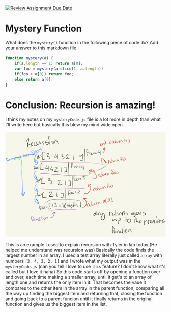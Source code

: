 [![Review Assignment Due Date](https://classroom.github.com/assets/deadline-readme-button-24ddc0f5d75046c5622901739e7c5dd533143b0c8e959d652212380cedb1ea36.svg)](https://classroom.github.com/a/GDPVb20V)
# Mystery Function

What does the `mystery()` function in the following piece of code do? Add your
answer to this markdown file.

```javascript
function mystery(a) {
    if(a.length == 1) return a[0];
    var foo = mystery(a.slice(1, a.length))
    if(foo > a[0]) return foo;
    else return a[0];
}
```
# Conclusion: Recursion is amazing! 

I think my notes on my `mysteryCode.js` file is a lot more in depth than what I'll write here but basically this blew my mind wide open. 

![Recursion](recursion.jpg)

This is an example I used to explain recursion with Tyler in lab today (He helped me understand was recursion was) Basically the code finds the largest number 
in an array. I used a test array literally just called `array` with numbers `[3, 4, 3, 2, 1]` and I wrote what my output was in the `mysteryCode.js` (can you 
tell I love to use `this` feature? I don't know what it's called but I love it haha) So this code starts off by opening a function over and over, each time 
making a smaller array, until it get's to an array of length one and returns the only item in it. That becomes the vaue it compares to the other item in the 
array in the parent function, comparing all the way up finding the biggest item and returning that, closing the function and going back to a parent funcion 
until it finally returns in the original function and gives us the biggest item in the list. 


